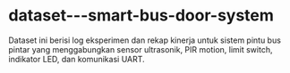 # dataset---smart-bus-door-system
Dataset ini berisi log eksperimen dan rekap kinerja untuk sistem pintu bus pintar yang menggabungkan sensor ultrasonik, PIR motion, limit switch, indikator LED, dan komunikasi UART.
